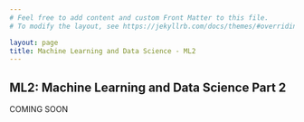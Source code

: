 ```yaml
---
# Feel free to add content and custom Front Matter to this file.
# To modify the layout, see https://jekyllrb.com/docs/themes/#overriding-theme-defaults

layout: page
title: Machine Learning and Data Science - ML2
---
```


## ML2: Machine Learning and Data Science  Part 2

COMING SOON
